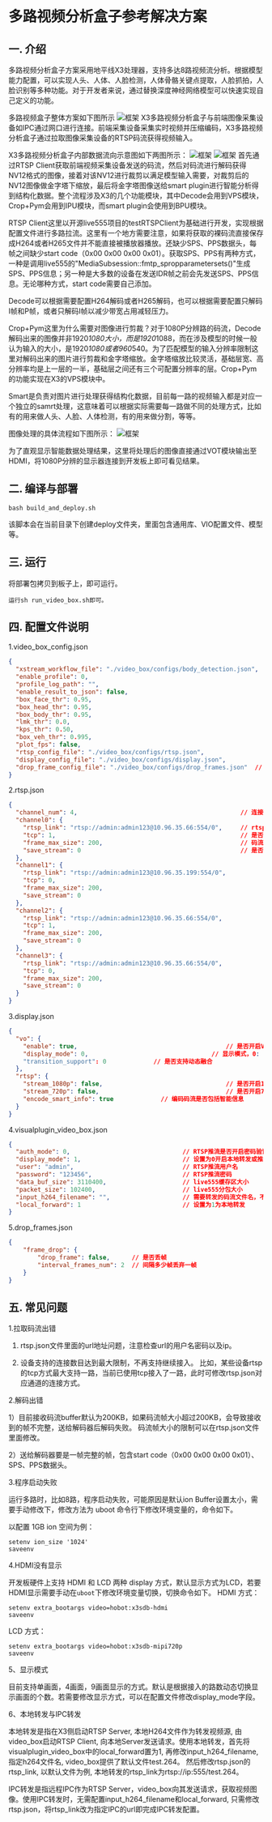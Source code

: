 # 多路视频分析盒子参考解决方案
## 一. 介绍
多路视频分析盒子方案采用地平线X3处理器，支持多达8路视频流分析。根据模型能力配置，可以实现人头、人体、人脸检测，人体骨骼关键点提取，人脸抓拍，人脸识别等多种功能。对于开发者来说，通过替换深度神经网络模型可以快速实现自己定义的功能。

多路视频盒子整体方案如下图所示
![框架](./images/video_box.png "")
X3多路视频分析盒子与前端图像采集设备如IPC通过网口进行连接。前端采集设备采集实时视频并压缩编码，X3多路视频分析盒子通过拉取图像采集设备的RTSP码流获得视频输入。

X3多路视频分析盒子内部数据流向示意图如下两图所示：
![框架](./images/video_box_data_flow.png "")
![框架](./images/video_box_flow.png "")
首先通过RTSP Client获取前端视频采集设备发送的码流，然后对码流进行解码获得NV12格式的图像，接着对该NV12进行裁剪以满足模型输入需要，对裁剪后的NV12图像做金字塔下缩放，最后将金字塔图像送给smart plugin进行智能分析得到结构化数据。整个流程涉及X3的几个功能模块，其中Decode会用到VPS模块，Crop+Pym会用到IPU模块，而smart plugin会使用到BPU模块。

RTSP Client这里以开源live555项目的testRTSPClient为基础进行开发，实现根据配置文件进行多路拉流。这里有一个地方需要注意，如果将获取的裸码流直接保存成H264或者H265文件并不能直接被播放器播放。还缺少SPS、PPS数据头，每帧之间缺少start code（0x00 0x00 0x00 0x01）。获取SPS、PPS有两种方式，一种是调用live555的"MediaSubsession::fmtp_spropparametersets()"生成SPS、PPS信息；另一种是大多数的设备在发送IDR帧之前会先发送SPS、PPS信息。无论哪种方式，start code需要自己添加。

Decode可以根据需要配置H264解码或者H265解码，也可以根据需要配置只解码I帧和P帧，或者只解码I帧以减少带宽占用减轻压力。

Crop+Pym这里为什么需要对图像进行剪裁？对于1080P分辨路的码流，Decode解码出来的图像并非1920*1080大小，而是1920*1088，而在涉及模型的时候一般认为输入的大小，是1920*1080或者960*540。为了匹配模型的输入分辨率限制这里对解码出来的图片进行剪裁和金字塔缩放。金字塔缩放比较灵活，基础层宽、高分辨率均是上一层的一半，基础层之间还有三个可配置分辨率的层。Crop+Pym的功能实现在X3的VPS模块中。

Smart是负责对图片进行处理获得结构化数据，目前每一路的视频输入都是对应一个独立的samrt处理，这意味着可以根据实际需要每一路做不同的处理方式，比如有的用来做人头、人脸、人体检测，有的用来做分割，等等。

图像处理的具体流程如下图所示：
![框架](./images/video_box_process.png "")

为了直观显示智能数据处理结果，这里将处理后的图像直接通过VOT模块输出至HDMI，将1080P分辨的显示器连接到开发板上即可看见结果。

## 二. 编译与部署
 ```
bash build_and_deploy.sh
 ```
该脚本会在当前目录下创建deploy文件夹，里面包含通用库、VIO配置文件、模型等。

## 三. 运行
将部署包拷贝到板子上，即可运行。
 ```
运行sh run_video_box.sh即可。
 ```

## 四. 配置文件说明

1.video_box_config.json

```json
{
  "xstream_workflow_file": "./video_box/configs/body_detection.json",	// xstream配置文件 
  "enable_profile": 0,
  "profile_log_path": "",
  "enable_result_to_json": false,
  "box_face_thr": 0.95,													// 人脸框阈值
  "box_head_thr": 0.95,													// 人头框阈值
  "box_body_thr": 0.95,													// 人体框阈值
  "lmk_thr": 0.0,
  "kps_thr": 0.50,
  "box_veh_thr": 0.995,
  "plot_fps": false,
  "rtsp_config_file": "./video_box/configs/rtsp.json",					// rtsp配置文件
  "display_config_file": "./video_box/configs/display.json",				// 显示配置文件
  "drop_frame_config_file": "./video_box/configs/drop_frames.json"  // 配置是否丢帧以及丢帧策略
}
```

2.rtsp.json

~~~json
{
  "channel_num": 4,                            					// 连接路数
  "channel0": {
    "rtsp_link": "rtsp://admin:admin123@10.96.35.66:554/0",   	// rtsp URL地址
    "tcp": 1,													// 是否使用TCP连接
    "frame_max_size": 200, 										// 码流最大包大小，单位为KB
    "save_stream": 0											// 是否保存当前码流到本地
  },
  "channel1": {
    "rtsp_link": "rtsp://admin:admin123@10.96.35.199:554/0",
    "tcp": 0,
    "frame_max_size": 200,
    "save_stream": 0
  },
  "channel2": {
    "rtsp_link": "rtsp://admin:admin123@10.96.35.66:554/0",
    "tcp": 1,
    "frame_max_size": 200,
    "save_stream": 0
  },
  "channel3": {
    "rtsp_link": "rtsp://admin:admin123@10.96.35.66:554/0",
    "tcp": 0,
    "frame_max_size": 200,
    "save_stream": 0
  }
}
~~~

3.display.json

```json
{
  "vo": {
    "enable": true,											// 是否开启VO输出
    "display_mode": 0, 									// 显示模式，0: auto, 1: 9 pictures
    "transition_support": 0             // 是否支持动态融合
  },
  "rtsp": {
    "stream_1080p": false,									// 是否开启1080P RTSP码流推送
    "stream_720p": false,									// 是否开启720P RTSP码流推送
    "encode_smart_info": true             // 编码码流是否包括智能信息
  }
}
```

4.visualplugin_video_box.json

```json
{
  "auth_mode": 0,								// RTSP推流是否开启密码验证功能
  "display_mode": 1,							// 设置为0开启本地转发或推流功能
  "user": "admin",								// RTSP推流用户名
  "password": "123456",							// RTSP推流密码
  "data_buf_size": 3110400,						// live555缓存区大小
  "packet_size": 102400,						// live555分包大小
  "input_h264_filename": "",					// 需要转发的码流文件名，不需要转发则置空
  "local_forward": 1							// 设置为1为本地转发
}
```

5.drop_frames.json

```json
{
    "frame_drop": {
        "drop_frame": false,      // 是否丢帧
        "interval_frames_num": 2  // 间隔多少帧丢弃一帧
    }
}
```

## 五. 常见问题

1.拉取码流出错

1) rtsp.json文件里面的url地址问题，注意检查url的用户名密码以及ip。

2) 设备支持的连接数目达到最大限制，不再支持继续接入。
   比如，某些设备rtsp的tcp方式最大支持一路，当前已使用tcp接入了一路，此时可修改rtsp.json对应通道的连接方式。


2.解码出错

1）目前接收码流buffer默认为200KB，如果码流帧大小超过200KB，会导致接收到的帧不完整，送给解码器后解码失败。
   码流帧大小的限制可以在rtsp.json文件里面修改。

2）送给解码器要是一帧完整的帧，包含start code（0x00 0x00 0x00 0x01）、SPS、PPS数据头。


3.程序启动失败

运行多路时，比如8路，程序启动失败，可能原因是默认ion Buffer设置太小，需要手动修改下，修改方法为 uboot 命令行下修改环境变量的，命令如下。

以配置 1GB ion 空间为例： 

~~~shell
setenv ion_size '1024' 
saveenv 
~~~

4.HDMI没有显示

开发板硬件上支持 HDMI 和 LCD 两种 display 方式，默认显示方式为LCD，若要HDMI显示需要手动在`uboot`下修改环境变量切换，切换命令如下。 
HDMI 方式： 

~~~shell
setenv extra_bootargs video=hobot:x3sdb-hdmi 
saveenv 
~~~


LCD 方式：

~~~shell
setenv extra_bootargs video=hobot:x3sdb-mipi720p
saveenv 
~~~

5、显示模式

目前支持单画面，4画面，9画面显示的方式。默认是根据接入的路数动态切换显示画面的个数。若需要修改显示方式，可以在配置文件修改display_mode字段。

6、本地转发与IPC转发

本地转发是指在X3侧启动RTSP Server, 本地H264文件作为转发视频源, 由video_box启动RTSP Client, 向本地Server发送请求。使用本地转发，首先将visualplugin_video_box中的local_forward置为1, 再修改input_h264_filename, 指定h264文件名, video_box提供了默认文件test.264。
然后修改rtsp.json的rtsp_link, 以默认文件为例, 本地转发的rtsp_link为rtsp://ip:555/test.264。

IPC转发是指远程IPC作为RTSP Server，video_box向其发送请求，获取视频图像。使用IPC转发时，无需配置input_h264_filename和local_forward, 只需修改rtsp.json，将rtsp_link改为指定IPC的url即完成IPC转发配置。

